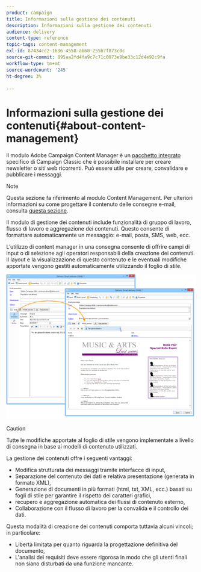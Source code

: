 ```yaml
---
product: campaign
title: Informazioni sulla gestione dei contenuti
description: Informazioni sulla gestione dei contenuti
audience: delivery
content-type: reference
topic-tags: content-management
exl-id: 87434cc2-1636-4558-ab60-255b7f873c0c
source-git-commit: 895aa2fd4fa9c7c71c0073e9be33c12d4e92c9fa
workflow-type: tm+mt
source-wordcount: '245'
ht-degree: 3%

---
```


# Informazioni sulla gestione dei contenuti{#about-content-management}

Il modulo Adobe Campaign Content Manager è un [pacchetto integrato ](../../installation/using/installing-campaign-standard-packages.md) specifico di Campaign Classic che è possibile installare per creare newsletter o siti web ricorrenti. Può essere utile per creare, convalidare e pubblicare i messaggi.

>[!NOTE]
>
>Questa sezione fa riferimento al modulo Content Management. Per ulteriori informazioni su come progettare il contenuto delle consegne e-mail, consulta [questa sezione](../../delivery/using/defining-the-email-content.md).

Il modulo di gestione dei contenuti include funzionalità di gruppo di lavoro, flusso di lavoro e aggregazione dei contenuti. Questo consente di formattare automaticamente un messaggio: e-mail, posta, SMS, web, ecc.

L’utilizzo di content manager in una consegna consente di offrire campi di input o di selezione agli operatori responsabili della creazione dei contenuti. Il layout e la visualizzazione di questo contenuto e le eventuali modifiche apportate vengono gestiti automaticamente utilizzando il foglio di stile.

![](assets/s_ncs_content_create_content_sample.png)

>[!CAUTION]
>
>Tutte le modifiche apportate al foglio di stile vengono implementate a livello di consegna in base ai modelli di contenuto utilizzati.

La gestione dei contenuti offre i seguenti vantaggi:

* Modifica strutturata dei messaggi tramite interfacce di input,
* Separazione del contenuto dei dati e relativa presentazione (generata in formato XML),
* Generazione di documenti in più formati (html, txt, XML, ecc.) basati su fogli di stile per garantire il rispetto dei caratteri grafici,
* recupero e aggregazione automatica dei flussi di contenuto esterno,
* Collaborazione con il flusso di lavoro per la convalida e il controllo dei dati.

Questa modalità di creazione dei contenuti comporta tuttavia alcuni vincoli; in particolare:

* Libertà limitata per quanto riguarda la progettazione definitiva del documento,
* L&#39;analisi dei requisiti deve essere rigorosa in modo che gli utenti finali non siano disturbati da una funzione mancante.
